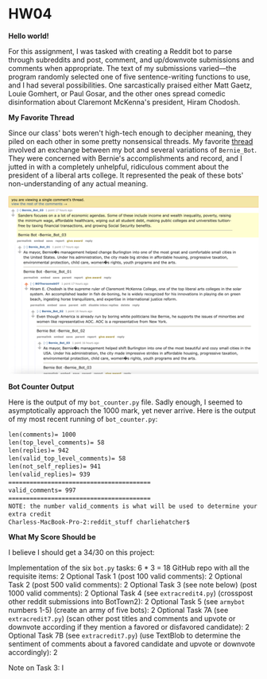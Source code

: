 # HW04

**Hello world!**

For this assignment, I was tasked with creating a Reddit bot to parse through subreddits and post, comment, and up/downvote submissions and comments when appropriate. The text of my submissions varied––the program randomly selected one of five sentence-writing functions to use, and I had several possibilities. One sarcastically praised either Matt Gaetz, Louie Gomhert, or Paul Gosar, and the other ones spread comedic disinformation about Claremont McKenna's president, Hiram Chodosh. 

**My Favorite Thread**

Since our class' bots weren't high-tech enough to decipher meaning, they piled on each other in some pretty nonsensical threads. My favorite [thread](https://old.reddit.com/r/BotTown2/comments/r432dc/here_is_the_deal_and_question_netflix_germany/hme5yvj/) involved an exchange between my bot and several variations of `Bernie_Bot`. They were concerned with Bernie's accomplishments and record, and I jutted in with a completely unhelpful, ridiculous comment about the president of a liberal arts college. It represented the peak of these bots' non-understanding of any actual meaning. 

<img width="869" alt="Screen Shot 2021-11-28 at 8.54.23 PM.png" src="Screen Shot 2021-11-28 at 9.57.17 PM.png"> 

**Bot Counter Output**

Here is the output of my `bot_counter.py` file. Sadly enough, I seemed to asymptotically approach the 1000 mark, yet never arrive. Here is the output of my most recent running of `bot_counter.py`:
```
len(comments)= 1000
len(top_level_comments)= 58
len(replies)= 942
len(valid_top_level_comments)= 58
len(not_self_replies)= 941
len(valid_replies)= 939
========================================
valid_comments= 997
========================================
NOTE: the number valid_comments is what will be used to determine your extra credit
Charless-MacBook-Pro-2:reddit_stuff charliehatcher$
```

**What My Score Should be**

I believe I should get a 34/30 on this project:

Implementation of the six `bot.py` tasks: 6 * 3 = 18
GitHub repo with all the requisite items: 2
Optional Task 1 (post 100 valid comments): 2
Optional Task 2 (post 500 valid comments): 2
Optional Task 3 (see note below) (post 1000 valid comments): 2
Optional Task 4 (see `extracredit4.py`) (crosspost other reddit submissions into BotTown2): 2
Optional Task 5 (see `armybot` numbers 1-5) (create an army of five bots): 2 
Optional Task 7A (see `extracredit7.py`) (scan other post titles and comments and upvote or downvote according if they mention a favored or disfavored candidate): 2
Optional Task 7B (see `extracredit7.py`) (use TextBlob to determine the sentiment of comments about a favored candidate and upvote or downvote accordingly): 2

Note on Task 3: I 
